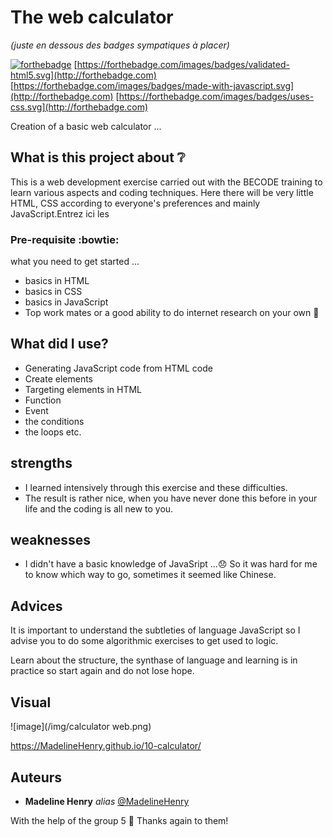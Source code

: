 # The web calculator
_(juste en dessous des badges sympatiques à placer)_

[![forthebadge](http://forthebadge.com/images/badges/built-with-love.svg)](http://forthebadge.com)  [https://forthebadge.com/images/badges/validated-html5.svg](http://forthebadge.com) [https://forthebadge.com/images/badges/made-with-javascript.svg](http://forthebadge.com) [https://forthebadge.com/images/badges/uses-css.svg](http://forthebadge.com)

Creation of a basic web calculator ...

## What is this project about :grey_question:

This is a web development exercise carried out with the BECODE training to learn various aspects and coding techniques. Here there will be very little HTML, CSS according to everyone's preferences and mainly JavaScript.Entrez ici les 

### Pre-requisite :bowtie:

what you need to get started ...

- basics in HTML
- basics in CSS
- basics in JavaScript
- Top work mates or a good ability to do internet research on your own :muscle: 

## What did I use?

- Generating JavaScript code from HTML code
- Create elements
- Targeting elements in HTML
- Function
- Event
- the conditions
- the loops
etc.

## strengths

- I learned intensively through this exercise and these difficulties.
- The result is rather nice, when you have never done this before in your life and the coding is all new to you.

## weaknesses

- I didn't have a basic knowledge of JavaSript ...:disappointed:
So it was hard for me to know which way to go, sometimes it seemed like Chinese.

## Advices

It is important to understand the subtleties of language JavaScript so I advise you to do some algorithmic exercises to get used to logic. 

Learn about the structure, the synthase of language and learning is in practice so start again and do not lose hope. 

## Visual

![image](/img/calculator web.png)

https://MadelineHenry.github.io/10-calculator/
 

## Auteurs
* **Madeline Henry** _alias_ [@MadelineHenry](https://https://madelinehenry.github.io/)

With the help of the group 5 :gift_heart:
Thanks again to them!

